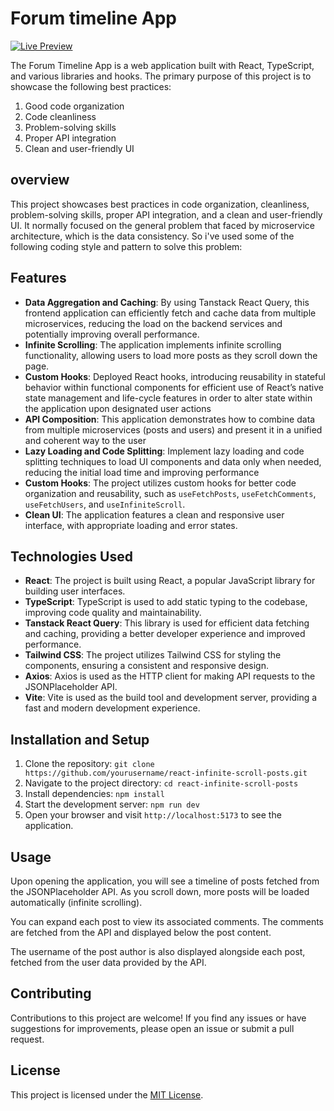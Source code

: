 # Forum timeline App 

[![Live Preview](https://img.shields.io/badge/live%20preview-%2300C7B7?style=for-the-badge&logo=netlify)](https://forum-timeline-phi.vercel.app)


The Forum Timeline App is a web application built with React, TypeScript, and various libraries and hooks. The primary purpose of this project is to showcase the following best practices:

1. Good code organization
2. Code cleanliness
3. Problem-solving skills
4. Proper API integration
5. Clean and user-friendly UI

## overview 
This project showcases best practices in code organization, cleanliness, problem-solving skills, proper API integration, and a clean and user-friendly UI.
It normally focused on the general problem that faced by microservice architecture, which is the data consistency. So i've used some of the following coding style and pattern to solve this problem:

## Features

- **Data Aggregation and Caching**: By using Tanstack React Query, this frontend application can efficiently fetch and cache data from multiple microservices, reducing the load on the backend services and potentially improving overall performance.
- **Infinite Scrolling**: The application implements infinite scrolling functionality, allowing users to load more posts as they scroll down the page.
- **Custom Hooks**: Deployed React hooks, introducing reusability in stateful behavior within functional components for efficient use of React’s native state
management and life-cycle features in order to alter state within the application upon designated user actions
- **API Composition**: This application demonstrates how to combine data from multiple microservices (posts and users) and present it in a unified and coherent way to the user
- **Lazy Loading and Code Splitting**: Implement lazy loading and code splitting techniques to load UI components and data only when needed, reducing the initial load time and improving performance
- **Custom Hooks**: The project utilizes custom hooks for better code organization and reusability, such as `useFetchPosts`, `useFetchComments`, `useFetchUsers`, and `useInfiniteScroll`.
- **Clean UI**: The application features a clean and responsive user interface, with appropriate loading and error states.

## Technologies Used

- **React**: The project is built using React, a popular JavaScript library for building user interfaces.
- **TypeScript**: TypeScript is used to add static typing to the codebase, improving code quality and maintainability.
- **Tanstack React Query**: This library is used for efficient data fetching and caching, providing a better developer experience and improved performance.
- **Tailwind CSS**: The project utilizes Tailwind CSS for styling the components, ensuring a consistent and responsive design.
- **Axios**: Axios is used as the HTTP client for making API requests to the JSONPlaceholder API.
- **Vite**: Vite is used as the build tool and development server, providing a fast and modern development experience.

## Installation and Setup

1. Clone the repository: `git clone https://github.com/yourusername/react-infinite-scroll-posts.git`
2. Navigate to the project directory: `cd react-infinite-scroll-posts`
3. Install dependencies: `npm install`
4. Start the development server: `npm run dev`
5. Open your browser and visit `http://localhost:5173` to see the application.

## Usage

Upon opening the application, you will see a timeline of posts fetched from the JSONPlaceholder API. As you scroll down, more posts will be loaded automatically (infinite scrolling).

You can expand each post to view its associated comments. The comments are fetched from the API and displayed below the post content.

The username of the post author is also displayed alongside each post, fetched from the user data provided by the API.

## Contributing

Contributions to this project are welcome! If you find any issues or have suggestions for improvements, please open an issue or submit a pull request.

## License

This project is licensed under the [MIT License](LICENSE).
